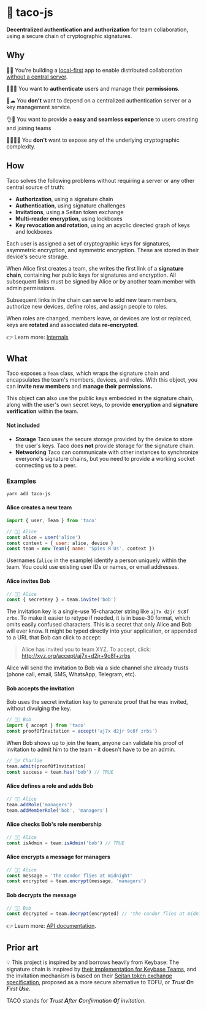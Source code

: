 # 🌮 taco-js

**Decentralized authentication and authorization** for team collaboration, using a secure chain of
cryptographic signatures.

## Why

📱🤝 You're building a [local-first](http://inkandswitch.com/local-first.html) app to enable
distributed collaboration [without a central
server](http://medium.com/all-the-things/a-web-application-with-no-web-server-61000a6aed8f).

👩🏾🔑 You want to **authenticate** users and manage their **permissions**.

🚫☁ You **don't** want to depend on a centralized authentication server or a key management service.

👌💙 You want to provide a **easy and seamless experience** to users creating and joining teams

👨🏾‍💻🤪 You **don't** want to expose any of the underlying cryptographic complexity.

## How

Taco solves the following problems without requiring a server or any other central source of truth:

- **Authorization**, using a signature chain
- **Authentication**, using signature challenges
- **Invitations**, using a Seitan token exchange
- **Multi-reader encryption**, using lockboxes
- **Key revocation and rotation**, using an acyclic directed graph of keys and lockboxes

Each user is assigned a set of cryptographic keys for signatures, asymmetric encryption, and
symmetric encryption. These are stored in their device's secure storage.

When Alice first creates a team, she writes the first link of a **signature chain**, containing her
public keys for signatures and encryption. All subsequent links must be signed by Alice or by
another team member with admin permissions.

Subsequent links in the chain can serve to add new team members, authorize new devices, define
roles, and assign people to roles.

When roles are changed, members leave, or devices are lost or replaced, keys are **rotated** and
associated data **re-encrypted**.

👉 Learn more: [Internals](./docs/internals.md)

## What

Taco exposes a `Team` class, which wraps the signature chain and encapsulates the team's members,
devices, and roles. With this object, you can **invite new members** and **manage their
permissions.**

This object can also use the public keys embedded in the signature chain, along with the user's own
secret keys, to provide **encryption** and **signature verification** within the team.

#### Not included

- **Storage** Taco uses the secure storage provided by the device to store the user's keys. Taco
  does **not** provide storage for the signature chain.
- **Networking** Taco can communicate with other instances to synchronize everyone's signature
  chains, but you need to provide a working socket connecting us to a peer.

### Examples

```bash
yarn add taco-js
```

#### Alice creates a new team

```js
import { user, Team } from 'taco'

// 👩🏾 Alice
const alice = user('alice')
const context = { user: alice, device }
const team = new Team({ name: 'Spies Я Us', context })
```

Usernames (`alice` in the example) identify a person uniquely within the team. You could use
existing user IDs or names, or email addresses.

#### Alice invites Bob

```js
// 👩🏾 Alice
const { secretKey } = team.invite('bob')
```

The invitation key is a single-use 16-character string like `aj7x d2jr 9c8f zrbs`. To make it easier
to retype if needed, it is in base-30 format, which omits easily confused characters. This is a
secret that only Alice and Bob will ever know. It might be typed directly into your application, or
appended to a URL that Bob can click to accept:

> Alice has invited you to team XYZ. To accept, click: http://xyz.org/accept/aj7x+d2jr+9c8f+zrbs

Alice will send the invitation to Bob via a side channel she already trusts (phone call, email, SMS,
WhatsApp, Telegram, etc).

#### Bob accepts the invitation

Bob uses the secret invitation key to generate proof that he was invited, without divulging the key.

```js
// 👴🏻 Bob
import { accept } from 'taco'
const proofOfInvitation = accept('aj7x d2jr 9c8f zrbs')
```

When Bob shows up to join the team, anyone can validate his proof of invitation to admit him to the
team - it doesn't have to be an admin.

```js
// 👳‍♂️ Charlie
team.admit(proofOfInvitation)
const success = team.has('bob') // TRUE
```

#### Alice defines a role and adds Bob

```js
// 👩🏾 Alice
team.addRole('managers')
team.addMemberRole('bob', 'managers')
```

#### Alice checks Bob's role membership

```js
// 👩🏾 Alice
const isAdmin = team.isAdmin('bob') // TRUE
```

#### Alice encrypts a message for managers

```js
// 👩🏾 Alice
const message = 'the condor flies at midnight'
const encrypted = team.encrypt(message, 'managers')
```

#### Bob decrypts the message

```js
// 👴🏻 Bob
const decrypted = team.decrypt(encrypted) // 'the condor flies at midnight'
```

👉 Learn more: [API documentation](./docs/api.md).

## Prior art

💡 This project is inspired by and borrows heavily from Keybase: The signature chain is inspired by
[their implementation for Keybase Teams](https://keybase.io/docs/team), and the invitation mechanism
is based on their [Seitan token exchange specification](https://keybase.io/docs/teams/seitan_v2),
proposed as a more secure alternative to TOFU, or _**T**rust **O**n **F**irst **U**se_.

TACO stands for _**T**rust **A**fter **C**onfirmation **O**f invitation_.

